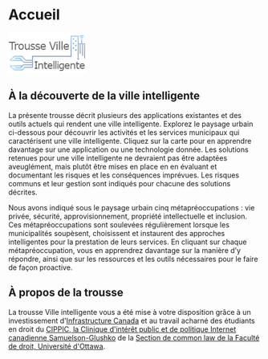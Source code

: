 # Accueil

![](.gitbook/assets/smart-city-title_fr.png)

## À la découverte de la ville intelligente

La présente trousse décrit plusieurs des applications existantes et des outils actuels qui rendent une ville intelligente. Explorez le paysage urbain ci-dessous pour découvrir les activités et les services municipaux qui caractérisent une ville intelligente. Cliquez sur la carte pour en apprendre davantage sur une application ou une technologie donnée. Les solutions retenues pour une ville intelligente ne devraient pas être adaptées aveuglément, mais plutôt être mises en place en en évaluant et documentant les risques et les conséquences imprévues. Les risques communs et leur gestion sont indiqués pour chacune des solutions décrites.

Nous avons indiqué sous le paysage urbain cinq métapréoccupations : vie privée, sécurité, approvisionnement, propriété intellectuelle et inclusion. Ces métapréoccupations sont soulevées régulièrement lorsque les municipalités soupèsent, choisissent et instaurent des approches intelligentes pour la prestation de leurs services. En cliquant sur chaque métapréoccupation, vous en apprendrez davantage sur la manière d’y répondre, ainsi que sur les ressources et les outils nécessaires pour le faire de façon proactive.

## À propos de la trousse 

La trousse Ville intelligente vous a été mise à votre disposition grâce à un investissement d'[Infrastructure Canada](https://www.infrastructure.gc.ca/cities-villes/index-eng.html) et au travail acharné des étudiants en droit du [CIPPIC, la Clinique d'intérêt public et de politique Internet canadienne Samuelson-Glushko](https://cippic.ca/) de la [Section de common law de la Faculté de droit, Université d'Ottawa](https://commonlaw.uottawa.ca/en).

